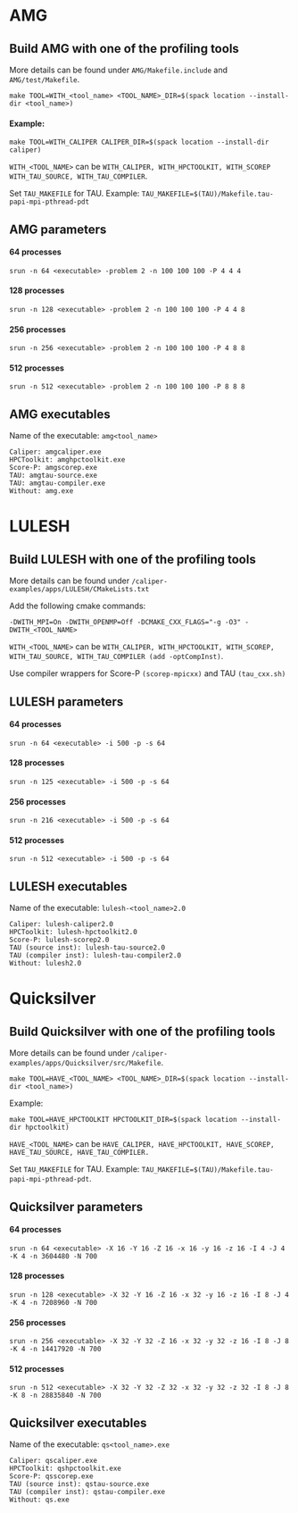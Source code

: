 # AMG

## Build AMG with one of the profiling tools
More details can be found under `AMG/Makefile.include` and `AMG/test/Makefile`.

```
make TOOL=WITH_<tool_name> <TOOL_NAME>_DIR=$(spack location --install-dir <tool_name>)
```

#### Example:
```
make TOOL=WITH_CALIPER CALIPER_DIR=$(spack location --install-dir caliper) 
```

`WITH_<TOOL_NAME>` can be `WITH_CALIPER, WITH_HPCTOOLKIT, WITH_SCOREP WITH_TAU_SOURCE, WITH_TAU_COMPILER`.

Set `TAU_MAKEFILE` for TAU. Example: `TAU_MAKEFILE=$(TAU)/Makefile.tau-papi-mpi-pthread-pdt` 

## AMG parameters

#### 64 processes
```
srun -n 64 <executable> -problem 2 -n 100 100 100 -P 4 4 4
```
#### 128 processes 
```
srun -n 128 <executable> -problem 2 -n 100 100 100 -P 4 4 8
```
#### 256 processes
```
srun -n 256 <executable> -problem 2 -n 100 100 100 -P 4 8 8
```
#### 512 processes
```
srun -n 512 <executable> -problem 2 -n 100 100 100 -P 8 8 8
```

## AMG executables
Name of the executable: `amg<tool_name>`

```
Caliper: amgcaliper.exe
HPCToolkit: amghpctoolkit.exe
Score-P: amgscorep.exe
TAU: amgtau-source.exe
TAU: amgtau-compiler.exe
Without: amg.exe
```

# LULESH

## Build LULESH with one of the profiling tools
More details can be found under `/caliper-examples/apps/LULESH/CMakeLists.txt`

Add the following cmake commands:
```
-DWITH_MPI=On -DWITH_OPENMP=Off -DCMAKE_CXX_FLAGS="-g -O3" -DWITH_<TOOL_NAME>
```
`WITH_<TOOL_NAME>` can be `WITH_CALIPER, WITH_HPCTOOLKIT, WITH_SCOREP, WITH_TAU_SOURCE, WITH_TAU_COMPILER (add -optCompInst)`.

Use compiler wrappers for Score-P `(scorep-mpicxx)` and TAU `(tau_cxx.sh)`

## LULESH parameters
#### 64 processes
```
srun -n 64 <executable> -i 500 -p -s 64
```
#### 128 processes
```
srun -n 125 <executable> -i 500 -p -s 64
```
#### 256 processes
```
srun -n 216 <executable> -i 500 -p -s 64
```
#### 512 processes
```
srun -n 512 <executable> -i 500 -p -s 64
```

## LULESH executables
Name of the executable: `lulesh-<tool_name>2.0`

```
Caliper: lulesh-caliper2.0
HPCToolkit: lulesh-hpctoolkit2.0
Score-P: lulesh-scorep2.0
TAU (source inst): lulesh-tau-source2.0
TAU (compiler inst): lulesh-tau-compiler2.0
Without: lulesh2.0
```

# Quicksilver

## Build Quicksilver with one of the profiling tools
More details can be found under `/caliper-examples/apps/Quicksilver/src/Makefile`.

```
make TOOL=HAVE_<TOOL_NAME> <TOOL_NAME>_DIR=$(spack location --install-dir <tool_name>)
```

Example:
```
make TOOL=HAVE_HPCTOOLKIT HPCTOOLKIT_DIR=$(spack location --install-dir hpctoolkit)
```

`HAVE_<TOOL_NAME>` can be `HAVE_CALIPER, HAVE_HPCTOOLKIT, HAVE_SCOREP, HAVE_TAU_SOURCE, HAVE_TAU_COMPILER.`

Set `TAU_MAKEFILE` for TAU. Example: `TAU_MAKEFILE=$(TAU)/Makefile.tau-papi-mpi-pthread-pdt`.

## Quicksilver parameters
#### 64 processes
```
srun -n 64 <executable> -X 16 -Y 16 -Z 16 -x 16 -y 16 -z 16 -I 4 -J 4 -K 4 -n 3604480 -N 700
```
#### 128 processes
```
srun -n 128 <executable> -X 32 -Y 16 -Z 16 -x 32 -y 16 -z 16 -I 8 -J 4 -K 4 -n 7208960 -N 700
```
#### 256 processes
```
srun -n 256 <executable> -X 32 -Y 32 -Z 16 -x 32 -y 32 -z 16 -I 8 -J 8 -K 4 -n 14417920 -N 700
```
#### 512 processes
```
srun -n 512 <executable> -X 32 -Y 32 -Z 32 -x 32 -y 32 -z 32 -I 8 -J 8 -K 8 -n 28835840 -N 700
```

## Quicksilver executables
Name of the executable: `qs<tool_name>.exe`

```
Caliper: qscaliper.exe
HPCToolkit: qshpctoolkit.exe
Score-P: qsscorep.exe
TAU (source inst): qstau-source.exe
TAU (compiler inst): qstau-compiler.exe
Without: qs.exe
```
